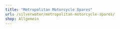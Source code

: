 ```yaml
---
title: "Metropolitan Motorcycle Spares"
url: /silverwater/metropolitan-motorcycle-spares/
shop: Allgemein
---
```

